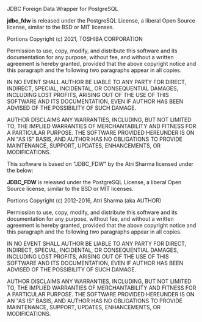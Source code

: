 JDBC Foreign Data Wrapper for PostgreSQL

**jdbc_fdw** is released under the PostgreSQL License, a liberal Open Source license, similar to the BSD or MIT licenses.

Portions Copyright (c) 2021, TOSHIBA CORPORATION

Permission to use, copy, modify, and distribute this software and its documentation for any purpose, without fee, and without a written agreement is hereby granted, provided that the above copyright notice and this paragraph and the following two paragraphs appear in all copies.

IN NO EVENT SHALL AUTHOR BE LIABLE TO ANY PARTY FOR DIRECT, INDIRECT, SPECIAL, INCIDENTAL, OR CONSEQUENTIAL DAMAGES, INCLUDING LOST PROFITS, ARISING OUT OF THE USE OF THIS SOFTWARE AND ITS DOCUMENTATION, EVEN IF AUTHOR HAS BEEN ADVISED OF THE POSSIBILITY OF SUCH DAMAGE.

AUTHOR DISCLAIMS ANY WARRANTIES, INCLUDING, BUT NOT LIMITED TO, THE IMPLIED WARRANTIES OF MERCHANTABILITY AND FITNESS FOR A PARTICULAR PURPOSE. THE SOFTWARE PROVIDED HEREUNDER IS ON AN "AS IS" BASIS, AND AUTHOR HAS NO OBLIGATIONS TO PROVIDE MAINTENANCE, SUPPORT, UPDATES, ENHANCEMENTS, OR MODIFICATIONS.

This software is based on "JDBC_FDW" by the Atri Sharma licensed under the below:  

**JDBC_FDW** is released under the PostgreSQL License, a liberal Open Source license, similar to the BSD or MIT licenses.

Portions Copyright (c) 2012-2016, Atri Sharma (aka AUTHOR)

Permission to use, copy, modify, and distribute this software and its documentation for any purpose, without fee, and without a written agreement is hereby granted, provided that the above copyright notice and this paragraph and the following two paragraphs appear in all copies.

IN NO EVENT SHALL AUTHOR BE LIABLE TO ANY PARTY FOR DIRECT, INDIRECT, SPECIAL, INCIDENTAL, OR CONSEQUENTIAL DAMAGES, INCLUDING LOST PROFITS, ARISING OUT OF THE USE OF THIS SOFTWARE AND ITS DOCUMENTATION, EVEN IF AUTHOR HAS BEEN ADVISED OF THE POSSIBILITY OF SUCH DAMAGE.

AUTHOR DISCLAIMS ANY WARRANTIES, INCLUDING, BUT NOT LIMITED TO, THE IMPLIED WARRANTIES OF MERCHANTABILITY AND FITNESS FOR A PARTICULAR PURPOSE. THE SOFTWARE PROVIDED HEREUNDER IS ON AN "AS IS" BASIS, AND AUTHOR HAS NO OBLIGATIONS TO PROVIDE MAINTENANCE, SUPPORT, UPDATES, ENHANCEMENTS, OR MODIFICATIONS.